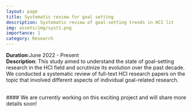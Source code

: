 ```yaml
---
layout: page
title: Systematic review for goal setting
description: Systematic review of goal-setting trends in HCI lit
img: assets/img/syst1.png
importance: 1
category: Research
---
```


**Duration**:June 2022 - Present     
**Description**: This study aimed to understand the state of goal-setting research in the HCI field and scrutinize its evolution over the past decade. We conducted a systematic review of full-text HCI research papers on the topic that involved different aspects of individual goal-related research.


<br>
#### We are currently working on this exciting project and will share more details soon!
